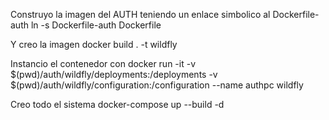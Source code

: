 Construyo la imagen del AUTH teniendo un enlace simbolico al Dockerfile-auth
	ln -s Dockerfile-auth Dockerfile

Y creo la imagen
	docker build . -t wildfly

Instancio el contenedor con
	docker run -it -v $(pwd)/auth/wildfly/deployments:/deployments -v $(pwd)/auth/wildfly/configuration:/configuration --name authpc wildfly

Creo todo el sistema
	docker-compose up --build -d

